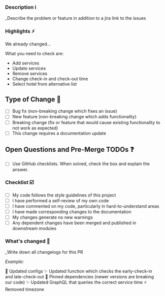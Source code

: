 ### Description :information_source:

\_Describe the problem or feature in addition to a jira link to the issues

### Highlights :zap:

We already changed...

What you need to check are:

- Add services
- Update services
- Remove services
- Change check-in and check-out time
- Select hotel from alternative list

## Type of Change :page_facing_up:

- [ ] Bug fix (non-breaking change which fixes an issue)
- [ ] New feature (non-breaking change which adds functionality)
- [ ] Breaking change (fix or feature that would cause existing functionality to not work as expected)
- [ ] This change requires a documentation update

## Open Questions and Pre-Merge TODOs :question:

- [ ] Use GitHub checklists. When solved, check the box and explain the answer.

### Checklist :ballot_box_with_check:

- [ ] My code follows the style guidelines of this project
- [ ] I have performed a self-review of my own code
- [ ] I have commented on my code, particularly in hard-to-understand areas
- [ ] I have made corresponding changes to the documentation
- [ ] My changes generate no new warnings
- [ ] Any dependent changes have been merged and published in downstream modules

### What's changed :orange_book:

\_Write down all changelogs for this PR

_Example:_

🔧 Updated configs
✨ Updated function which checks the early-check-in and late-check-out
📌 Pinned dependencies (newer versions are breaking our code)
✨ Updated GraphQL that queries the correct service time
⚡ Removed timezone
